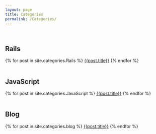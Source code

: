 ```yaml
---
layout: page
title: Categories
permalink: /Categories/
---
```

<br>
<h2>Rails</h2>
{% for post in site.categories.Rails %}
<a href="{{post.url}}">{{post.title}}</a>
{% endfor %}
<br>

<br>
<h2>JavaScript</h2>
{% for post in site.categories.JavaScript %}
<a href="{{post.url}}">{{post.title}}</a>
{% endfor %}
<br>

<!-- <h2>Dev</h2>
{% for post in site.categories.dev %}
<a href="{{post.url}}">{{post.title}}</a>
{% endfor %} -->
<br>
<h2>Blog</h2>
{% for post in site.categories.blog %}
<a href="{{post.url}}">{{post.title}}</a>
{% endfor %}


















